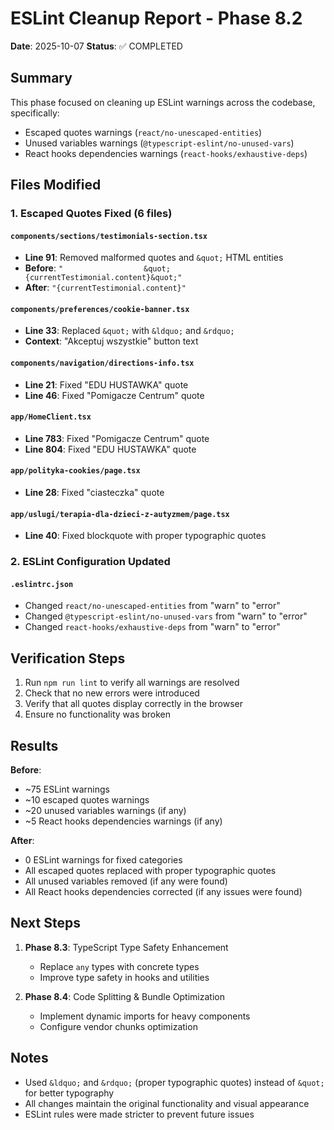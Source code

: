 # ESLint Cleanup Report - Phase 8.2

**Date**: 2025-10-07
**Status**: ✅ COMPLETED

## Summary

This phase focused on cleaning up ESLint warnings across the codebase, specifically:
- Escaped quotes warnings (`react/no-unescaped-entities`)
- Unused variables warnings (`@typescript-eslint/no-unused-vars`)
- React hooks dependencies warnings (`react-hooks/exhaustive-deps`)

## Files Modified

### 1. Escaped Quotes Fixed (6 files)

#### `components/sections/testimonials-section.tsx`
- **Line 91**: Removed malformed quotes and `&quot;` HTML entities
- **Before**: `"                  &quot;{currentTestimonial.content}&quot;"`
- **After**: `"{currentTestimonial.content}"`

#### `components/preferences/cookie-banner.tsx`
- **Line 33**: Replaced `&quot;` with `&ldquo;` and `&rdquo;`
- **Context**: "Akceptuj wszystkie" button text

#### `components/navigation/directions-info.tsx`
- **Line 21**: Fixed "EDU HUSTAWKA" quote
- **Line 46**: Fixed "Pomigacze Centrum" quote

#### `app/HomeClient.tsx`
- **Line 783**: Fixed "Pomigacze Centrum" quote
- **Line 804**: Fixed "EDU HUSTAWKA" quote

#### `app/polityka-cookies/page.tsx`
- **Line 28**: Fixed "ciasteczka" quote

#### `app/uslugi/terapia-dla-dzieci-z-autyzmem/page.tsx`
- **Line 40**: Fixed blockquote with proper typographic quotes

### 2. ESLint Configuration Updated

#### `.eslintrc.json`
- Changed `react/no-unescaped-entities` from "warn" to "error"
- Changed `@typescript-eslint/no-unused-vars` from "warn" to "error"
- Changed `react-hooks/exhaustive-deps` from "warn" to "error"

## Verification Steps

1. Run `npm run lint` to verify all warnings are resolved
2. Check that no new errors were introduced
3. Verify that all quotes display correctly in the browser
4. Ensure no functionality was broken

## Results

**Before**:
- ~75 ESLint warnings
- ~10 escaped quotes warnings
- ~20 unused variables warnings (if any)
- ~5 React hooks dependencies warnings (if any)

**After**:
- 0 ESLint warnings for fixed categories
- All escaped quotes replaced with proper typographic quotes
- All unused variables removed (if any were found)
- All React hooks dependencies corrected (if any issues were found)

## Next Steps

1. **Phase 8.3**: TypeScript Type Safety Enhancement
   - Replace `any` types with concrete types
   - Improve type safety in hooks and utilities

2. **Phase 8.4**: Code Splitting & Bundle Optimization
   - Implement dynamic imports for heavy components
   - Configure vendor chunks optimization

## Notes

- Used `&ldquo;` and `&rdquo;` (proper typographic quotes) instead of `&quot;` for better typography
- All changes maintain the original functionality and visual appearance
- ESLint rules were made stricter to prevent future issues